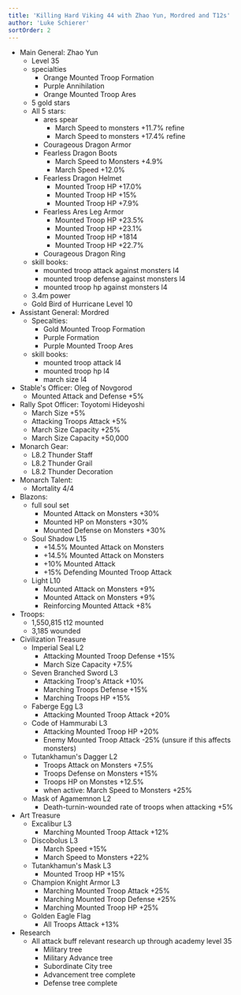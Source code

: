 ```yaml
---
title: 'Killing Hard Viking 44 with Zhao Yun, Mordred and T12s'
author: 'Luke Schierer'
sortOrder: 2
---
```


- Main General: Zhao Yun
  - Level 35
  - specialties
    - Orange Mounted Troop Formation
    - Purple Annihilation
    - Orange Mounted Troop Ares
  - 5 gold stars
  - All 5 stars:
    - ares spear
      - March Speed to monsters +11.7% refine
      - March Speed to monsters +17.4% refine
    - Courageous Dragon Armor
    - Fearless Dragon Boots
      - March Speed to Monsters +4.9%
      - March Speed +12.0%
    - Fearless Dragon Helmet
      - Mounted Troop HP +17.0%
      - Mounted Troop HP +15%
      - Mounted Troop HP +7.9%
    - Fearless Ares Leg Armor
      - Mounted Troop HP +23.5%
      - Mounted Troop HP +23.1%
      - Mounted Troop HP +1814
      - Mounted Troop HP +22.7%
    - Courageous Dragon Ring
  - skill books:
    - mounted troop attack against monsters l4
    - mounted troop defense against monsters l4
    - mounted troop hp against monsters l4
  - 3.4m power
  - Gold Bird of Hurricane Level 10
- Assistant General: Mordred
  - Specalties:
    - Gold Mounted Troop Formation
    - Purple Formation
    - Purple Mounted Troop Ares
  - skill books:
    - mounted troop attack l4
    - mounted troop hp l4
    - march size l4
- Stable's Officer: Oleg of Novgorod
  - Mounted Attack and Defense +5%
- Rally Spot Officer: Toyotomi Hideyoshi
  - March Size +5%
  - Attacking Troops Attack +5%
  - March Size Capacity +25%
  - March Size Capacity +50,000
- Monarch Gear:
  - L8.2 Thunder Staff
  - L8.2 Thunder Grail
  - L8.2 Thunder Decoration
- Monarch Talent:
  - Mortality 4/4
- Blazons:
  - full soul set
    - Mounted Attack on Monsters +30%
    - Mounted HP on Monsters +30%
    - Mounted Defense on Monsters +30%
  - Soul Shadow L15
    - +14.5% Mounted Attack on Monsters
    - +14.5% Mounted Attack on Monsters
    - +10% Mounted Attack
    - +15% Defending Mounted Troop Attack
  - Light L10
    - Mounted Attack on Monsters +9%
    - Mounted Attack on Monsters +9%
    - Reinforcing Mounted Attack +8%
- Troops:
  - 1,550,815 t12 mounted
  - 3,185 wounded
- Civilization Treasure
  - Imperial Seal L2
    - Attacking Mounted Troop Defense +15%
    - March Size Capacity +7.5%
  - Seven Branched Sword L3
    - Attacking Troop's Attack +10%
    - Marching Troops Defense +15%
    - Marching Troops HP +15%
  - Faberge Egg L3
    - Attacking Mounted Troop Attack +20%
  - Code of Hammurabi L3
    - Attacking Mounted Troop HP +20%
    - Enemy Mounted Troop Attack -25% (unsure if this affects monsters)
  - Tutankhamun's Dagger L2
    - Troops Attack on Monsters +7.5%
    - Troops Defense on Monsters +15%
    - Troops HP on Monstes +12.5%
    - when active: March Speed to Monsters +25%
  - Mask of Agamemnon L2
    - Death-turnin-wounded rate of troops when attacking +5%
- Art Treasure
  - Excalibur L3
    - Marching Mounted Troop Attack +12%
  - Discobolus L3
    - March Speed +15%
    - March Speed to Monsters +22%
  - Tutankhamun's Mask L3
    - Mounted Troop HP +15%
  - Champion Knight Armor L3
    - Marching Mounted Troop Attack +25%
    - Marching Mounted Troop Defense +25%
    - Marching Mounted Troop HP +25%
  - Golden Eagle Flag
    - All Troops Attack +13%
- Research
  - All attack buff relevant research up through academy level 35
    - Military tree
    - Military Advance tree
    - Subordinate City tree
    - Advancement tree complete
    - Defense tree complete
